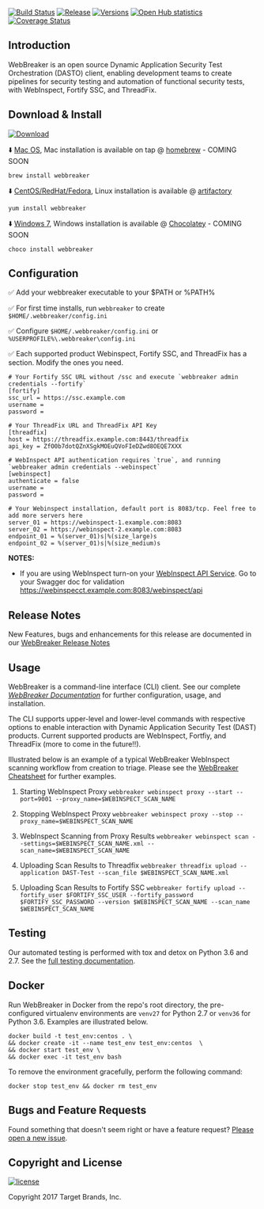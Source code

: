 [![Build Status](https://travis-ci.org/target/webbreaker.svg?branch=master)](https://travis-ci.org/target/webbreaker/builds)
[![Release](http://img.shields.io/github/release/target/webbreaker.svg)](https://github.com/target/webbreaker/releases/latest)
[![Versions](https://img.shields.io/pypi/pyversions/webinspectapi.svg)](https://img.shields.io/pypi/pyversions/webinspectapi.svg)
[![Open Hub statistics](https://www.openhub.net/p/webbreaker/widgets/project_thin_badge.gif)](https://www.openhub.net/p/webbreaker)
[![Coverage Status](https://coveralls.io/repos/github/target/webbreaker/badge.svg?branch=master)](https://coveralls.io/github/target/webbreaker?branch=master)

## Introduction

WebBreaker is an open source Dynamic Application Security Test Orchestration (DASTO) client, enabling development teams to create pipelines for security testing and automation of functional security tests, with WebInspect, Fortify SSC, and ThreadFix.

## Download & Install
[![Download](https://api.bintray.com/packages/webbreaker/webbreaker-cli/webbreaker/images/download.svg)](https://bintray.com/webbreaker/webbreaker-cli/webbreaker/2.0.18/link)

:arrow_down: [Mac OS](https://github.com/target/webbreaker/releases), Mac installation is available on tap @ [homebrew](https://brew.sh) - COMING SOON

`brew install webbreaker`

:arrow_down: [CentOS/RedHat/Fedora](https://github.com/target/webbreaker/releases), Linux installation is available @ [artifactory](https://bintray.com/webbreaker/webbreaker-cli/webbreaker/)

`yum install webbreaker`

:arrow_down: [Windows 7](https://github.com/target/webbreaker/releases), Windows installation is available @ [Chocolatey](https://chocolatey.org) - COMING SOON

`choco install webbreaker`

## Configuration
:white_check_mark: Add your webbreaker executable to your $PATH or %PATH%

:white_check_mark: For first time installs, run `webbreaker` to create `$HOME/.webbreaker/config.ini`

:white_check_mark: Configure `$HOME/.webbreaker/config.ini` or `%USERPROFILE%\.webbreaker\config.ini`

:white_check_mark: Each supported product Webinspect, Fortify SSC, and ThreadFix has a section. Modify the ones you need.

```
# Your Fortify SSC URL without /ssc and execute `webbreaker admin credentials --fortify` 
[fortify]
ssc_url = https://ssc.example.com
username = 
password = 

# Your ThreadFix URL and ThreadFix API Key
[threadfix]
host = https://threadfix.example.com:8443/threadfix
api_key = ZfO0b7dotQZnXSgkMOEuQVoFIeDZwd8OEQE7XXX

# WebInspect API authentication requires `true`, and running `webbreaker admin credentials --webinspect`
[webinspect]
authenticate = false
username = 
password = 

# Your Webinspect installation, default port is 8083/tcp. Feel free to add more servers here
server_01 = https://webinspect-1.example.com:8083
server_02 = https://webinspect-2.example.com:8083
endpoint_01 = %(server_01)s|%(size_large)s
endpoint_02 = %(server_01)s|%(size_medium)s
```
**NOTES:**
* If you are using WebInspect turn-on your [WebInspect API Service](https://software.microfocus.com/en-us/software/webinspect).  Go to your Swagger doc for validation https://webinspecct.example.com:8083/webinspect/api

## Release Notes

New Features, bugs and enhancements for this release are documented in our [WebBreaker Release Notes](docs/release.md)

## Usage

WebBreaker is a command-line interface (CLI) client.  See our complete [_WebBreaker Documentation_](https://target.github.io/webbreaker/) for further configuration, usage, and installation.

The CLI supports upper-level and lower-level commands with respective options to enable interaction with Dynamic Application Security Test (DAST) products.  Current supported products are WebInspect, Fortfiy, and ThreadFix (more to come in the future!!). 

Illustrated below is an example of a typical WebBreaker WebInspect scanning workflow from creation to triage.  Please see the [WebBreaker Cheatsheet](docs/cheatsheet.md) for further examples.

1. Starting WebInspect Proxy
`webbreaker webinspect proxy --start --port=9001 --proxy_name=$WEBINSPECT_SCAN_NAME`

1. Stopping WebInspect Proxy
`webbreaker webinspect proxy --stop --proxy_name=$WEBINSPECT_SCAN_NAME`

1. WebInspect Scanning from Proxy Results
`webbreaker webinspect scan --settings=$WEBINSPECT_SCAN_NAME.xml --scan_name=$WEBINSPECT_SCAN_NAME`

1. Uploading Scan Results to Threadfix
`webbreaker threadfix upload --application DAST-Test --scan_file $WEBINSPECT_SCAN_NAME.xml`

1. Uploading Scan Results to Fortify SSC
`webbreaker fortify upload --fortify_user $FORTIFY_SSC_USER --fortify_password $FORTIFY_SSC_PASSWORD --version $WEBINSPECT_SCAN_NAME --scan_name $WEBINSPECT_SCAN_NAME`

## Testing
Our automated testing is performed with tox and detox on Python 3.6 and 2.7. See the [full testing documentation](https://target.github.io/webbreaker/#testing).

## Docker 
Run WebBreaker in Docker from the repo's root directory, the pre-configured virtualenv environments are `venv27` for Python 2.7 or `venv36` for Python 3.6.  Examples are illustrated below.

```
docker build -t test_env:centos . \
&& docker create -it --name test_env test_env:centos  \
&& docker start test_env \
&& docker exec -it test_env bash
```
To remove the environment gracefully, perform the following command:
```
docker stop test_env && docker rm test_env
```

## Bugs and Feature Requests

Found something that doesn't seem right or have a feature request? [Please open a new issue](https://github.com/target/webbreaker/issues/new/).

## Copyright and License

[![license](https://img.shields.io/github/license/target/webbreaker.svg?style=flat-square)](https://github.com/target/webbreaker/blob/master/LICENSE.txt)

Copyright 2017 Target Brands, Inc.
